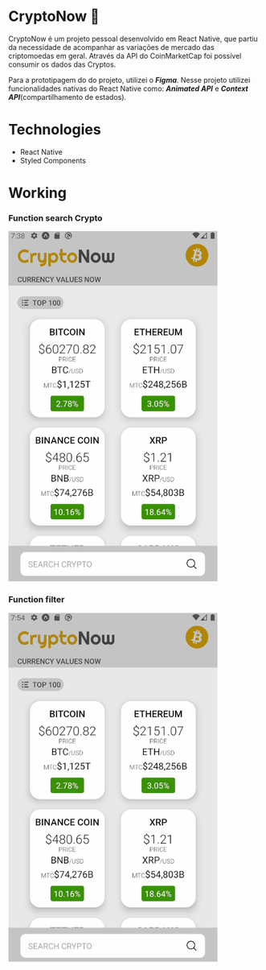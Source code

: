# CryptoNow :construction:

CryptoNow é um projeto pessoal desenvolvido em React Native, que partiu da necessidade de acompanhar as variações de mercado das criptomoedas em geral. Através da API do
CoinMarketCap foi possível consumir os dados das Cryptos.

Para a prototipagem do do projeto, utilizei o ***Figma***. Nesse projeto utilizei funcionalidades nativas do React Native como: ***Animated API*** e ***Context API***(compartilhamento de estados).

# Technologies
- React Native
- Styled Components

# Working
### Function search Crypto
![search](./assets/demo/videoSearch.gif)
### Function filter
![filter](/assets/demo/videoFilter.gif)


